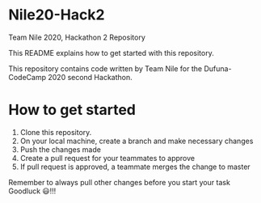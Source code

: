 # Nile20-Hack2
Team Nile 2020, Hackathon 2 Repository

This README explains how to get started with this repository.

This repository contains code written by Team Nile for the Dufuna-CodeCamp 2020 second Hackathon.

# How to get started
1. Clone this repository.
2. On your local machine, create a branch and make necessary changes
3. Push the changes made
4. Create a pull request for your teammates to approve
5. If pull request is approved, a teammate merges the change to master

Remember to always pull other changes before you start your task
Goodluck 😃!!!
